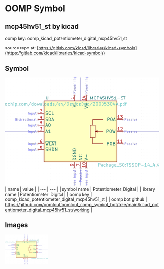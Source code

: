 # OOMP Symbol  
## mcp45hv51_st  by kicad  
  
oomp key: oomp_kicad_potentiometer_digital_mcp45hv51_st  
  
source repo at: [https://gitlab.com/kicad/libraries/kicad-symbols](https://gitlab.com/kicad/libraries/kicad-symbols)  
## Symbol  
  
[![working.png](working_600.png)](working.png)  
| name | value | 
| --- | --- | 
| symbol name | Potentiometer_Digital | 
| library name | Potentiometer_Digital | 
| oomp key | oomp_kicad_potentiometer_digital_mcp45hv51_st | 
| oomp bot github | https://github.com/oomlout/oomlout_oomp_symbol_bot/tree/main/kicad_potentiometer_digital_mcp45hv51_st/working | 
## Images  
  
[![working.png](working_140.png)](working.png)  
